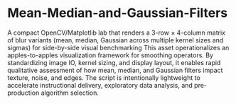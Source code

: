 # Mean-Median-and-Gaussian-Filters
A compact OpenCV/Matplotlib lab that renders a 3-row × 4-column matrix of blur variants (mean, median, Gaussian across multiple kernel sizes and sigmas) for side-by-side visual benchmarking
This asset operationalizes an apples-to-apples visualization framework for smoothing operators. By standardizing image IO, kernel sizing, and display layout, it enables rapid qualitative assessment of how mean, median, and Gaussian filters impact texture, noise, and edges. The script is intentionally lightweight to accelerate instructional delivery, exploratory data analysis, and pre-production algorithm selection.
